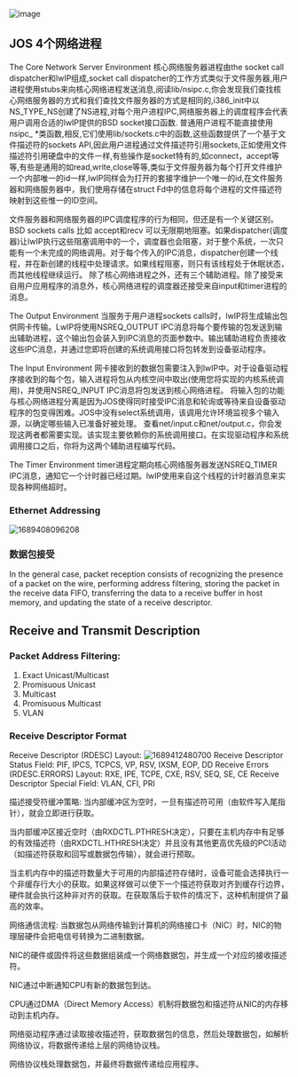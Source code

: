 ![image](https://github.com/Leavaway/csnotes/assets/86211987/d9d6599d-995c-447f-a03c-e01d12293448)


## JOS 4个网络进程
The Core Network Server Environment
核心网络服务器进程由the socket call dispatcher和lwIP组成,socket call dispatcher的工作方式类似于文件服务器,用户进程使用stubs来向核心网络进程发送消息,阅读lib/nsipc.c,你会发现我们查找核心网络服务器的方式和我们查找文件服务器的方式是相同的,i386_init中以NS_TYPE_NS创建了NS进程,对每个用户进程IPC,网络服务器上的调度程序会代表用户调用合适的lwIP提供的BSD socket接口函数.
普通用户进程不能直接使用nsipc_ *类函数,相反,它们使用lib/sockets.c中的函数,这些函数提供了一个基于文件描述符的sockets API,因此用户进程通过文件描述符引用sockets,正如使用文件描述符引用硬盘中的文件一样,有些操作是socket特有的,如connect，accept等等,有些是通用的如read,write,close等等,类似于文件服务器为每个打开文件维护一个内部唯一的id一样,lwIP同样会为打开的套接字维护一个唯一的id,在文件服务器和网络服务器中，我们使用存储在struct Fd中的信息将每个进程的文件描述符映射到这些惟一的ID空间。

文件服务器和网络服务器的IPC调度程序的行为相同，但还是有一个关键区别。BSD sockets calls 比如 accept和recv 可以无限期地阻塞。如果dispatcher(调度器)让lwIP执行这些阻塞调用中的一个，调度器也会阻塞，对于整个系统，一次只能有一个未完成的网络调用。对于每个传入的IPC消息，dispatcher创建一个线程，并在新创建的线程中处理请求。如果线程阻塞，则只有该线程处于休眠状态，而其他线程继续运行。
除了核心网络进程之外，还有三个辅助进程。除了接受来自用户应用程序的消息外，核心网络进程的调度器还接受来自input和timer进程的消息。

The Output Environment
当服务于用户进程sockets calls时，lwIP将生成输出包供网卡传输。LwIP将使用NSREQ_OUTPUT IPC消息将每个要传输的包发送到输出辅助进程，这个输出包会装入到IPC消息的页面参数中。输出辅助进程负责接收这些IPC消息，并通过您即将创建的系统调用接口将包转发到设备驱动程序。

The Input Environment
网卡接收到的数据包需要注入到lwIP中。对于设备驱动程序接收到的每个包，输入进程将包从内核空间中取出(使用您将实现的内核系统调用)，并使用NSREQ_INPUT IPC消息将包发送到核心网络进程。 将输入包的功能与核心网络进程分离是因为JOS使得同时接受IPC消息和轮询或等待来自设备驱动程序的包变得困难。JOS中没有select系统调用，该调用允许环境监视多个输入源，以确定哪些输入已准备好被处理。
查看net/input.c和net/output.c，你会发现这两者都需要实现。该实现主要依赖你的系统调用接口。在实现驱动程序和系统调用接口之后，你将为这两个辅助进程编写代码。

The Timer Environment
timer进程定期向核心网络服务器发送NSREQ_TIMER IPC消息，通知它一个计时器已经过期。lwIP使用来自这个线程的计时器消息来实现各种网络超时。

### Ethernet Addressing
![1689408096208](https://github.com/Leavaway/csnotes/assets/86211987/326d4b61-3e36-4089-94f5-a4611c2a952e)

### 数据包接受
In the general case, packet reception consists of recognizing the presence of a packet on the wire,
performing address filtering, storing the packet in the receive data FIFO, transferring the data to a
receive buffer in host memory, and updating the state of a receive descriptor.

## Receive and Transmit Description
### Packet Address Filtering:
1. Exact Unicast/Multicast
2. Promisuous Unicast
3. Multicast
4. Promisuous Multicast
5. VLAN

### Receive Descriptor Format
Receive Descriptor (RDESC) Layout: 
![1689412480700](https://github.com/Leavaway/csnotes/assets/86211987/84255d5c-9251-44fa-a357-ed0cfe8d175a)
Receive Descriptor Status Field: 
PIF, IPCS, TCPCS, VP, RSV, IXSM, EOP, DD
Receive Errors (RDESC.ERRORS) Layout:
RXE, IPE, TCPE, CXE, RSV, SEQ, SE, CE
Receive Descriptor Special Field:
VLAN, CFI, PRI

描述接受符缓冲策略: 
当内部缓冲区为空时，一旦有描述符可用（由软件写入尾指针），就会立即进行获取。

当内部缓冲区接近空时（由RXDCTL.PTHRESH决定），只要在主机内存中有足够的有效描述符（由RXDCTL.HTHRESH决定）并且没有其他更高优先级的PCI活动（如描述符获取和回写或数据包传输），就会进行预取。

当主机内存中的描述符数量大于可用的内部描述符存储时，设备可能会选择执行一个非缓存行大小的获取。如果这样做可以使下一个描述符获取对齐到缓存行边界，硬件就会执行这种非对齐的获取。在获取落后于软件的情况下，这种机制提供了最高的效率。

网络通信流程: 
当数据包从网络传输到计算机的网络接口卡（NIC）时，NIC的物理层硬件会把电信号转换为二进制数据。

NIC的硬件或固件将这些数据组装成一个网络数据包，并生成一个对应的接收描述符。

NIC通过中断通知CPU有新的数据包到达。

CPU通过DMA（Direct Memory Access）机制将数据包和描述符从NIC的内存移动到主机内存。

网络驱动程序通过读取接收描述符，获取数据包的信息，然后处理数据包，如解析网络协议，将数据传递给上层的网络协议栈。

网络协议栈处理数据包，并最终将数据传递给应用程序。

### 
